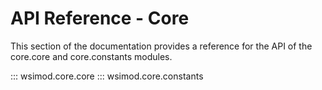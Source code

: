 # API Reference - Core

This section of the documentation provides a reference for the API of the  core.core and core.constants modules.

::: wsimod.core.core
::: wsimod.core.constants
